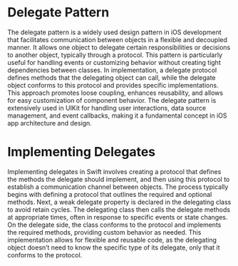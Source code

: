 # Delegate Pattern

The delegate pattern is a widely used design pattern in iOS development that facilitates communication between objects in a flexible and decoupled manner. It allows one object to delegate certain responsibilities or decisions to another object, typically through a protocol. This pattern is particularly useful for handling events or customizing behavior without creating tight dependencies between classes. In implementation, a delegate protocol defines methods that the delegating object can call, while the delegate object conforms to this protocol and provides specific implementations. This approach promotes loose coupling, enhances reusability, and allows for easy customization of component behavior. The delegate pattern is extensively used in UIKit for handling user interactions, data source management, and event callbacks, making it a fundamental concept in iOS app architecture and design.

# Implementing Delegates

Implementing delegates in Swift involves creating a protocol that defines the methods the delegate should implement, and then using this protocol to establish a communication channel between objects. The process typically begins with defining a protocol that outlines the required and optional methods. Next, a weak delegate property is declared in the delegating class to avoid retain cycles. The delegating class then calls the delegate methods at appropriate times, often in response to specific events or state changes. On the delegate side, the class conforms to the protocol and implements the required methods, providing custom behavior as needed. This implementation allows for flexible and reusable code, as the delegating object doesn’t need to know the specific type of its delegate, only that it conforms to the protocol.